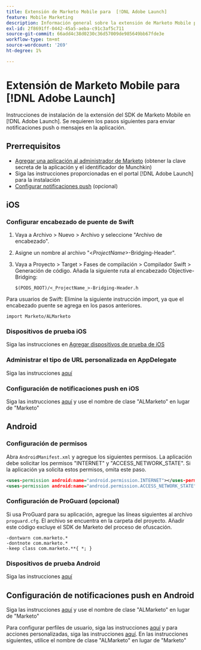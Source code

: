 ```yaml
---
title: Extensión de Marketo Mobile para  [!DNL Adobe Launch]
feature: Mobile Marketing
description: Información general sobre la extensión de Marketo Mobile para  [!DNL Adobe Launch]
exl-id: 2f8691ff-0442-45a5-aeba-c91c3af5c711
source-git-commit: 66add4c38d0230c36d57009de985649bb67fde3e
workflow-type: tm+mt
source-wordcount: '269'
ht-degree: 1%

---
```


# Extensión de Marketo Mobile para [!DNL Adobe Launch]

Instrucciones de instalación de la extensión del SDK de Marketo Mobile en [!DNL Adobe Launch]. Se requieren los pasos siguientes para enviar notificaciones push o mensajes en la aplicación.

## Prerrequisitos

- [Agregar una aplicación al administrador de Marketo](https://experienceleague.adobe.com/en/docs/marketo/using/product-docs/mobile-marketing/admin/add-a-mobile-app) (obtener la clave secreta de la aplicación y el identificador de Munchkin)
- Siga las instrucciones proporcionadas en el portal [!DNL Adobe Launch] para la instalación
- [Configurar notificaciones push](push-notifications.md) (opcional)

## iOS

### Configurar encabezado de puente de Swift

1. Vaya a Archivo > Nuevo > Archivo y seleccione &quot;Archivo de encabezado&quot;.
1. Asigne un nombre al archivo &quot;&lt;_ProjectName_>-Bridging-Header&quot;.
1. Vaya a Proyecto > Target > Fases de compilación > Compilador Swift > Generación de código. Añada la siguiente ruta al encabezado Objective-Bridging:

   `$(PODS_ROOT)/<_ProjectName_>-Bridging-Header.h`

Para usuarios de Swift: Elimine la siguiente instrucción import, ya que el encabezado puente se agrega en los pasos anteriores.

`import Marketo/ALMarketo`

### Dispositivos de prueba iOS

Siga las instrucciones en [Agregar dispositivos de prueba de iOS](installation.md#ios_test_devices)

### Administrar el tipo de URL personalizada en AppDelegate

Siga las instrucciones [aquí](installation.md#ios_test_devices)

### Configuración de notificaciones push en iOS

Siga las instrucciones [aquí](push-notifications.md) y use el nombre de clase &quot;ALMarketo&quot; en lugar de &quot;Marketo&quot;

## Android

### Configuración de permisos

Abra `AndroidManifest.xml` y agregue los siguientes permisos. La aplicación debe solicitar los permisos &quot;INTERNET&quot; y &quot;ACCESS_NETWORK_STATE&quot;. Si la aplicación ya solicita estos permisos, omita este paso.

```xml
<uses‐permission android:name="android.permission.INTERNET"></uses‐permission>
<uses‐permission android:name="android.permission.ACCESS_NETWORK_STATE"></uses‐permission>
```

### Configuración de ProGuard (opcional)

Si usa ProGuard para su aplicación, agregue las líneas siguientes al archivo `proguard.cfg`. El archivo se encuentra en la carpeta del proyecto. Añadir este código excluye el SDK de Marketo del proceso de ofuscación.

```
-dontwarn com.marketo.*
-dontnote com.marketo.*
-keep class com.marketo.**{ *; }
```

### Dispositivos de prueba Android

Siga las instrucciones [aquí](installation.md#android_test_devices)

## Configuración de notificaciones push en Android

Siga las instrucciones [aquí](installation.md#android_firebase_cloud_messaging_support) y use el nombre de clase &quot;ALMarketo&quot; en lugar de &quot;Marketo&quot;

Para configurar perfiles de usuario, siga las instrucciones [aquí](user-profiles.md) y para acciones personalizadas, siga las instrucciones [aquí](custom-actions.md#android_custom_action). En las instrucciones siguientes, utilice el nombre de clase &quot;ALMarketo&quot; en lugar de &quot;Marketo&quot;

